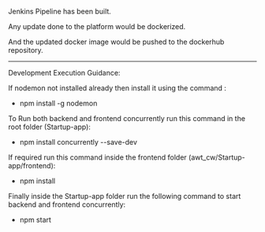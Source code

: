 Jenkins Pipeline has been built. 

Any update done to the platform would be dockerized. 

And the updated docker image would be pushed to the dockerhub repository.
________________________________________________________________________________________________________________________________________________________________

Development Execution Guidance:

If nodemon not installed already then install it using the command :

 -  npm install -g nodemon 

To Run both backend and frontend concurrently run this command in the root folder (Startup-app):

 - npm install concurrently --save-dev

If required run this command inside the frontend folder (awt_cw/Startup-app/frontend):

 - npm install

Finally inside the Startup-app folder run the following command to start backend and frontend concurrently:

 - npm start
